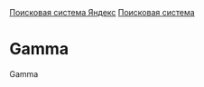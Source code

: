 <!DOCTYPE html>
<html lang="ru">
<head>
    <meta charset="UTF-8">
    <meta http-equiv="X-UA-Compatible" content="IE=edge">
    <meta name="viewport" content="width=device-width, initial-scale=1.0">
    <title>Моя первая страница</title>
</head>
<body>
    <a href="https://www.yandex.ru">Поисковая система Яндекс</a>
    <a href="https://www.google.com">Поисковая система</a>
    <h1>Gamma</h1>
    <p>Gamma</p> 
</body>
</html>
